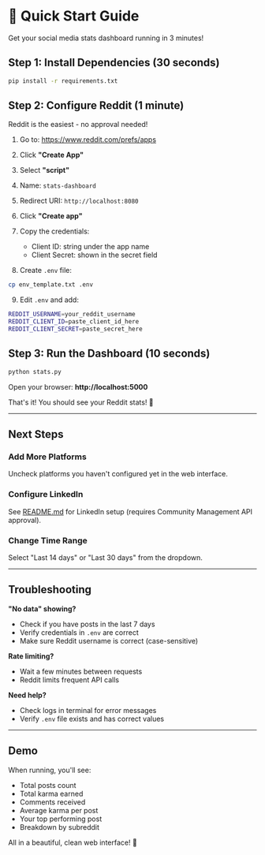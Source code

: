 # 🚀 Quick Start Guide

Get your social media stats dashboard running in 3 minutes!

## Step 1: Install Dependencies (30 seconds)

```bash
pip install -r requirements.txt
```

## Step 2: Configure Reddit (1 minute)

Reddit is the easiest - no approval needed!

1. Go to: https://www.reddit.com/prefs/apps
2. Click **"Create App"**
3. Select **"script"**
4. Name: `stats-dashboard`
5. Redirect URI: `http://localhost:8080`
6. Click **"Create app"**
7. Copy the credentials:
   - Client ID: string under the app name
   - Client Secret: shown in the secret field

8. Create `.env` file:
```bash
cp env_template.txt .env
```

9. Edit `.env` and add:
```bash
REDDIT_USERNAME=your_reddit_username
REDDIT_CLIENT_ID=paste_client_id_here
REDDIT_CLIENT_SECRET=paste_secret_here
```

## Step 3: Run the Dashboard (10 seconds)

```bash
python stats.py
```

Open your browser: **http://localhost:5000**

That's it! You should see your Reddit stats! 🎉

---

## Next Steps

### Add More Platforms

Uncheck platforms you haven't configured yet in the web interface.

### Configure LinkedIn

See [README.md](README.md#linkedin-requires-approval) for LinkedIn setup (requires Community Management API approval).

### Change Time Range

Select "Last 14 days" or "Last 30 days" from the dropdown.

---

## Troubleshooting

**"No data" showing?**
- Check if you have posts in the last 7 days
- Verify credentials in `.env` are correct
- Make sure Reddit username is correct (case-sensitive)

**Rate limiting?**
- Wait a few minutes between requests
- Reddit limits frequent API calls

**Need help?**
- Check logs in terminal for error messages
- Verify `.env` file exists and has correct values

---

## Demo

When running, you'll see:
- Total posts count
- Total karma earned
- Comments received
- Average karma per post
- Your top performing post
- Breakdown by subreddit

All in a beautiful, clean web interface! 🎨

